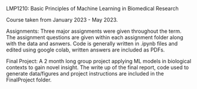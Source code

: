 LMP1210: Basic Principles of Machine Learning in Biomedical Research

Course taken from January 2023 - May 2023. 

Assignments: Three major assignments were given throughout the term. The assignment questions are given within each assignment folder along with the data and asnwers. Code is generally written in .ipynb files and edited using google colab, written answers are included as PDFs. 

Final Project: A 2 month long group project applying ML models in biological contexts to gain novel insight. The write up of the final report, code used to generate data/figures and project instructions are included in the FinalProject folder.

